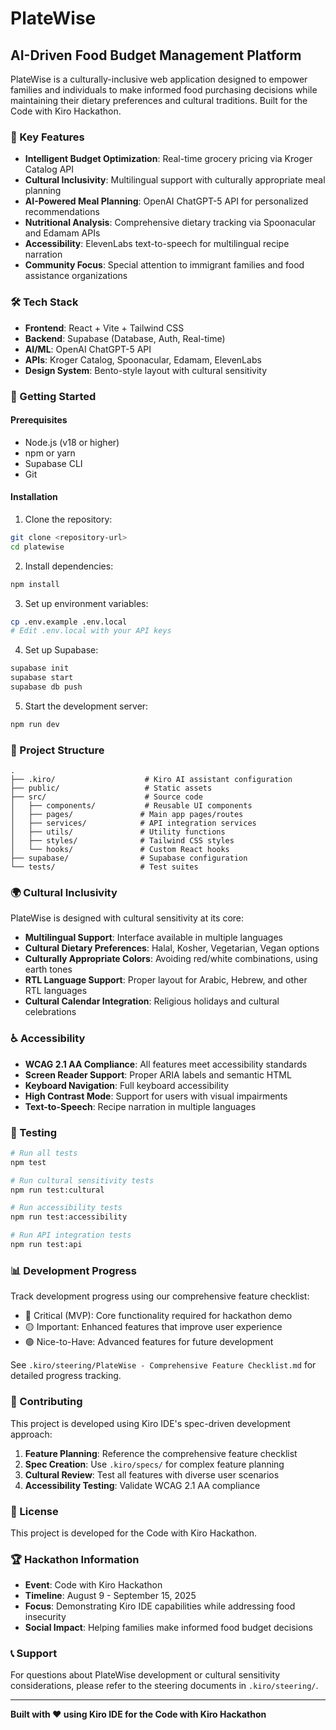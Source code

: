 # PlateWise

## AI-Driven Food Budget Management Platform

PlateWise is a culturally-inclusive web application designed to empower families and individuals to make informed food purchasing decisions while maintaining their dietary preferences and cultural traditions. Built for the Code with Kiro Hackathon.

### 🌟 Key Features

- **Intelligent Budget Optimization**: Real-time grocery pricing via Kroger Catalog API
- **Cultural Inclusivity**: Multilingual support with culturally appropriate meal planning
- **AI-Powered Meal Planning**: OpenAI ChatGPT-5 API for personalized recommendations
- **Nutritional Analysis**: Comprehensive dietary tracking via Spoonacular and Edamam APIs
- **Accessibility**: ElevenLabs text-to-speech for multilingual recipe narration
- **Community Focus**: Special attention to immigrant families and food assistance organizations

### 🛠️ Tech Stack

- **Frontend**: React + Vite + Tailwind CSS
- **Backend**: Supabase (Database, Auth, Real-time)
- **AI/ML**: OpenAI ChatGPT-5 API
- **APIs**: Kroger Catalog, Spoonacular, Edamam, ElevenLabs
- **Design System**: Bento-style layout with cultural sensitivity

### 🚀 Getting Started

#### Prerequisites

- Node.js (v18 or higher)
- npm or yarn
- Supabase CLI
- Git

#### Installation

1. Clone the repository:
```bash
git clone <repository-url>
cd platewise
```

2. Install dependencies:
```bash
npm install
```

3. Set up environment variables:
```bash
cp .env.example .env.local
# Edit .env.local with your API keys
```

4. Set up Supabase:
```bash
supabase init
supabase start
supabase db push
```

5. Start the development server:
```bash
npm run dev
```

### 📁 Project Structure

```
.
├── .kiro/                    # Kiro AI assistant configuration
├── public/                   # Static assets
├── src/                      # Source code
│   ├── components/           # Reusable UI components
│   ├── pages/               # Main app pages/routes
│   ├── services/            # API integration services
│   ├── utils/               # Utility functions
│   ├── styles/              # Tailwind CSS styles
│   └── hooks/               # Custom React hooks
├── supabase/                # Supabase configuration
└── tests/                   # Test suites
```

### 🌍 Cultural Inclusivity

PlateWise is designed with cultural sensitivity at its core:

- **Multilingual Support**: Interface available in multiple languages
- **Cultural Dietary Preferences**: Halal, Kosher, Vegetarian, Vegan options
- **Culturally Appropriate Colors**: Avoiding red/white combinations, using earth tones
- **RTL Language Support**: Proper layout for Arabic, Hebrew, and other RTL languages
- **Cultural Calendar Integration**: Religious holidays and cultural celebrations

### ♿ Accessibility

- **WCAG 2.1 AA Compliance**: All features meet accessibility standards
- **Screen Reader Support**: Proper ARIA labels and semantic HTML
- **Keyboard Navigation**: Full keyboard accessibility
- **High Contrast Mode**: Support for users with visual impairments
- **Text-to-Speech**: Recipe narration in multiple languages

### 🧪 Testing

```bash
# Run all tests
npm test

# Run cultural sensitivity tests
npm run test:cultural

# Run accessibility tests
npm run test:accessibility

# Run API integration tests
npm run test:api
```

### 📊 Development Progress

Track development progress using our comprehensive feature checklist:
- 🔴 Critical (MVP): Core functionality required for hackathon demo
- 🟡 Important: Enhanced features that improve user experience
- 🟢 Nice-to-Have: Advanced features for future development

See `.kiro/steering/PlateWise - Comprehensive Feature Checklist.md` for detailed progress tracking.

### 🤝 Contributing

This project is developed using Kiro IDE's spec-driven development approach:

1. **Feature Planning**: Reference the comprehensive feature checklist
2. **Spec Creation**: Use `.kiro/specs/` for complex feature planning
3. **Cultural Review**: Test all features with diverse user scenarios
4. **Accessibility Testing**: Validate WCAG 2.1 AA compliance

### 📝 License

This project is developed for the Code with Kiro Hackathon.

### 🏆 Hackathon Information

- **Event**: Code with Kiro Hackathon
- **Timeline**: August 9 - September 15, 2025
- **Focus**: Demonstrating Kiro IDE capabilities while addressing food insecurity
- **Social Impact**: Helping families make informed food budget decisions

### 📞 Support

For questions about PlateWise development or cultural sensitivity considerations, please refer to the steering documents in `.kiro/steering/`.

---

**Built with ❤️ using Kiro IDE for the Code with Kiro Hackathon**